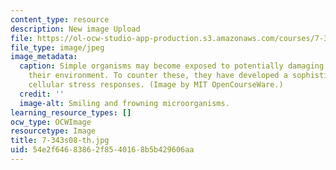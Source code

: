 ```yaml
---
content_type: resource
description: New image Upload
file: https://ol-ocw-studio-app-production.s3.amazonaws.com/courses/7-343-sophisticated-survival-skills-of-simple-microorganisms-spring-2008/54e2f64683862f8540168b5b429606aa_7-343s08-th.jpg
file_type: image/jpeg
image_metadata:
  caption: Simple organisms may become exposed to potentially damaging elements in
    their environment. To counter these, they have developed a sophisticated set of
    cellular stress responses. (Image by MIT OpenCourseWare.)
  credit: ''
  image-alt: Smiling and frowning microorganisms.
learning_resource_types: []
ocw_type: OCWImage
resourcetype: Image
title: 7-343s08-th.jpg
uid: 54e2f646-8386-2f85-4016-8b5b429606aa
---
```


